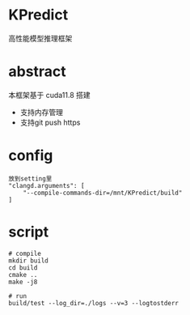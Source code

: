 # KPredict
高性能模型推理框架

# abstract
本框架基于 cuda11.8 搭建

* 支持内存管理
* 支持git push https 

# config

```shell
放到setting里
"clangd.arguments": [
    "--compile-commands-dir=/mnt/KPredict/build"
]
```

# script

```shell
# compile
mkdir build
cd build
cmake ..
make -j8

# run
build/test --log_dir=./logs --v=3 --logtostderr
```
